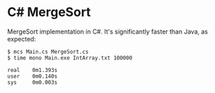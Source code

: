 # C# MergeSort

MergeSort implementation in C#. It's significantly faster than Java, as expected:

    $ mcs Main.cs MergeSort.cs
    $ time mono Main.exe IntArray.txt 100000

    real	0m1.393s
    user	0m0.140s
    sys     0m0.003s
